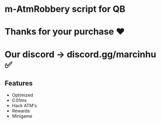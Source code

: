 # m-AtmRobbery script for QB

# Thanks for your purchase ❤️

# Our discord -> discord.gg/marcinhu ✅

## Features

- Optimized
- 0.01ms
- Hack ATM's
- Rewards
- Minigame

